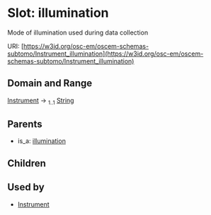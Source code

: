 
# Slot: illumination

Mode of illumination used during data collection

URI: [https://w3id.org/osc-em/oscem-schemas-subtomo/Instrument_illumination](https://w3id.org/osc-em/oscem-schemas-subtomo/Instrument_illumination)


## Domain and Range

[Instrument](Instrument.md) &#8594;  <sub>1..1</sub> [String](types/String.md)

## Parents

 *  is_a: [illumination](illumination.md)

## Children


## Used by

 * [Instrument](Instrument.md)
